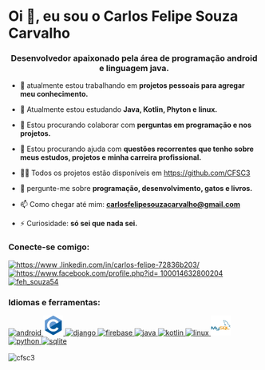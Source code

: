 <h1 aligncenter">Oi 👋, eu sou o Carlos Felipe Souza Carvalho</h1>
<h3 align="center">Desenvolvedor apaixonado pela área de programação android e linguagem java.</h3>

- 🔭 atualmente estou trabalhando em **projetos pessoais para agregar meu conhecimento.**

- 🌱 Atualmente estou estudando **Java, Kotlin, Phyton e linux.**

- 👯 Estou procurando colaborar com **perguntas em programação e nos projetos.**

- 🤝 Estou procurando ajuda com **questões recorrentes que tenho sobre meus estudos, projetos e minha carreira profissional.**

- 👨‍💻 Todos os projetos estão disponíveis em https://github.com/CFSC3

- 💬 pergunte-me sobre **programação, desenvolvimento, gatos e livros.**

- 📫 Como chegar até mim: **carlosfelipesouzacarvalho@gmail.com**

- ⚡ Curiosidade: **só sei que nada sei.**

<h3 align="left">Conecte-se comigo:</h3>
<p align= "esquerda">
<a href="https://www.linkedin.com/in/carlos-felipe-souza-carvalho/" target="blank"><img align="center " src="https://raw.githubusercontent.com/rahuldkjain/github-profile-readme-generator/master/src/images/icons/Social/linked-in-alt.svg" alt="https://www .linkedin.com/in/carlos-felipe-72836b203/" height="30" width="40" /></a>
<a href="https://www.facebook.com/profile.php?id=100014632800204" target="blank"><img align="center|top" src="https://github.com/rahuldkjain/github-profile-readme-generator/blob/master/src/images/icons/Social/facebook.svg" alt="https://www.facebook.com/profile.php?id= 100014632800204" height="30" width="40" /></a>
<a href="https://instagram.com/feh_souza54" target="blank"><img align="center|top" src="https://github.com/rahuldkjain/github-profile-readme-generator/blob/master/src/images/icons/Social/instagram.svg" alt="feh_souza54" height="30" width="40" /></a>
</p>

<h3 align="left">Idiomas e ferramentas:</h3>
<p align="left"> <a href="https://developer.android.com" target="_blank" rel="noreferrer"> <img src="https://raw.githubusercontent.com/devicons /devicon/master/icons/android/android-original-wordmark.svg" alt="android" width="40" height="40"/> </a> <a href="https://www.cprogramming .com/" target="_blank" rel="noreferrer"> <img src="https://raw.githubusercontent.com/devicons/devicon/master/icons/c/c-original.svg" alt="c " width="40" height="40"/> </a> <a href="https://www.djangoproject.com/" target="_blank" rel="noreferrer"> <img src="https://cdn.worldvectorlogo.com/logos/django.svg" alt="django" width="40" height="40"/> </a> <a href="https:// firebase.google.com/" target="_blank" rel="noreferrer"> <img src="https://www.vectorlogo.zone/logos/firebase/firebase-icon.svg" alt="firebase" width= "40" height="40"/> </a> <a href="https://www.java.com" target="_blank" rel="noreferrer"> <img src="https://github.com/rahuldkjain/github-profile-readme-generator/blob/master/src/images/icons/ProgrammingLanguages/java.svg" alt="java" width="40" height="40"/> </a> <a href="https:/ /kotlinlang.org" target="_blank" rel="noreferrer"> <img src="https://www.vectorlogo.zone/logos/kotlinlang/kotlinlang-icon.svg" alt="kotlin" width="40" height= "40"/> </a> <a href="https://www.linux.org/" target="_blank" rel="noreferrer"> <img src="https://github.com/rahuldkjain/github-profile-readme-generator/blob/master/src/images/icons/Other/linux.svg" alt="linux" width="40" height="40"/> </a> <a href="https://www.mysql .com/" target="_blank" rel="noreferrer"> <img src="https://raw.githubusercontent.com/devicons/devicon/master/icons/mysql/mysql-original-wordmark.svg" alt= "mysql" width="40" height="40"/> </a> <a href="https://www.python.org" target="_blank" rel="noreferrer"> <img src="https://github.com/rahuldkjain/github-profile-readme-generator/blob/master/src/images/icons/ProgrammingLanguages/python.svg" alt="python" width="40" height="40"/> </a> <a href= "https://www.sqlite.org/" target="_blank" rel="noreferrer"> <img src="https://www.vectorlogo.zone/logos/sqlite/sqlite-icon.svg" alt= "sqlite" largura="40" altura="40"/> </a></p>

<p><img align="center" src="https://github-readme-stats.vercel.app/api/top-langs?username=cfsc3&show_icons=true&locale=en&layout=compact" alt="cfsc3" /> </p>
